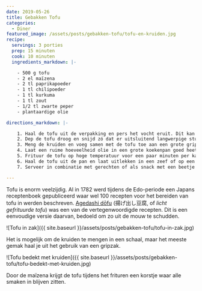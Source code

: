 ```yaml
---
date: 2019-05-26
title: Gebakken Tofu
categories:
  - Diner
featured_image: /assets/posts/gebakken-tofu/tofu-en-kruiden.jpg
recipe:
  servings: 3 porties
  prep: 15 minuten
  cook: 10 minuten
  ingredients_markdown: |-

    - 500 g tofu
    - 2 el maïzena
    - 2 tl paprikapoeder
    - 1 tl chilipoeder
    - 1 tl kurkuma
    - 1 tl zout
    - 1/2 tl zwarte peper
    - plantaardige olie

directions_markdown: |-

    1. Haal de tofu uit de verpakking en pers het vocht eruit. Dit kan met een tofupers of bijvoorbeeld door hem in tweeën te snijden, en tussen twee snijplanken te pletten met gewicht voor 10 à 20 minuten.
    2. Dep de tofu droog en snijd zó dat er uitsluitend langwerpige stukken zijn van niet meer dan 1 cm dik.
    3. Meng de kruiden en voeg samen met de tofu toe aan een grote gripzak. Sluit de gripzak en gooi een paar keer om.
    4. Laat een ruime hoeveelheid olie in een grote koekenpan goed heet worden.
    5. Frituur de tofu op hoge temperatuur voor een paar minuten per kant, of tot ze goed gebruind zijn.
    6. Haal de tofu uit de pan en laat uitlekken in een zeef of op een paar vellen keukenpapier.
    7. Serveer in combinatie met gerechten of als snack met een beetje sojasaus en wat lente-ui.

---
```


Tofu is enorm veelzijdig. Al in 1782 werd tijdens de Edo-periode een Japans receptenboek gepubliceerd waar wel 100 recepten voor het bereiden van tofu in werden beschreven. [Agedashi dōfu](https://en.wikipedia.org/wiki/Agedashi_d%C5%8Dfu) (揚げ出し豆腐, of _licht gefrituurde tofu_) was een van de vertegenwoordigde recepten. Dit is een eenvoudige versie daarvan, bedoeld om zo uit de mouw te schudden.

![Tofu in zak]({{ site.baseurl }}/assets/posts/gebakken-tofu/tofu-in-zak.jpg)

Het is mogelijk om de kruiden te mengen in een schaal, maar het meeste gemak haal je uit het gebruik van een gripzak.

![Tofu bedekt met kruiden]({{ site.baseurl }}/assets/posts/gebakken-tofu/tofu-bedekt-met-kruiden.jpg)

Door de maïzena krijgt de tofu tijdens het frituren een korstje waar alle smaken in blijven zitten.
